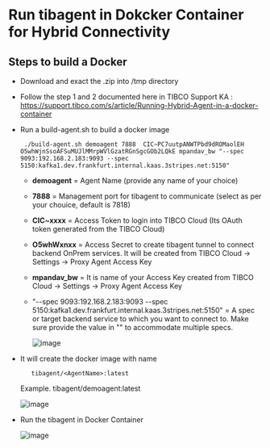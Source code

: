 # Run tibagent in Dokcker Container for Hybrid Connectivity

## Steps to build a Docker
- Download and exact the .zip into /tmp directory
- Follow the step 1 and 2 documented here in TIBCO Support KA : https://support.tibco.com/s/article/Running-Hybrid-Agent-in-a-docker-container
- Run a build-agent.sh to build a docker image

       ./build-agent.sh demoagent 7888  CIC~PC7uutpANWTPbd9dROMaolEH O5whWjnSsoAFSuMUJlMMrpWVlGzatRGnSgcGOb2LQkE mpandav_bw "--spec 9093:192.168.2.183:9093 --spec 5150:kafka1.dev.frankfurt.internal.kaas.3stripes.net:5150"

  - **demoagent** = Agent Name (provide any name of your choice)
  - **7888** = Management port for tibagent to communicate (select as per your chouice, default is 7818)
  - **CIC~xxxx** = Access Token to login into TIBCO Cloud (Its OAuth token generated from the TIBCO Cloud)
  - **O5whWxnxx** = Access Secret to create tibagent tunnel to connect backend OnPrem services. It will be created from TIBCO Cloud -> Settings -> Proxy Agent Access Key
  - **mpandav_bw**  = It is name of your Access Key created from TIBCO Cloud -> Settings -> Proxy Agent Access Key
  - "--spec 9093:192.168.2.183:9093 --spec 5150:kafka1.dev.frankfurt.internal.kaas.3stripes.net:5150" = A spec or target backend service to which you want to connect to. Make sure provide the value in "" to accommodate multiple specs.

    ![image](https://github.com/mpandav/tibco-cloud-usability/assets/38240734/767e8397-f968-4f54-a110-b2b2c50e50ef)

- It will create the docker image with name

         tibagent/<AgentName>:latest
  Example.
         tibagent/demoagent:latest

  ![image](https://github.com/mpandav/tibco-cloud-usability/assets/38240734/b1defcf7-c655-4954-84dd-10929193929c)

- Run the tibagent in Docker Container

  ![image](https://github.com/mpandav/tibco-cloud-usability/assets/38240734/2d108564-407f-42b2-8c2f-f6a317c769c4)
